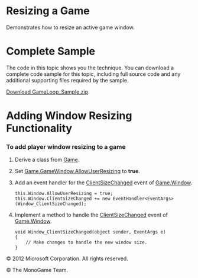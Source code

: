 ﻿

# Resizing a Game

Demonstrates how to resize an active game window.

# Complete Sample

The code in this topic shows you the technique. You can download a complete code sample for this topic, including full source code and any additional supporting files required by the sample.

[Download GameLoop_Sample.zip](http://go.microsoft.com/fwlink/?LinkId=258702).

# Adding Window Resizing Functionality

### To add player window resizing to a game

1.  Derive a class from [Game](T_Microsoft_Xna_Framework_Game.md).
    
2.  Set [Game.GameWindow.AllowUserResizing](P_Microsoft_Xna_Framework_GameWindow_AllowUserResizing.md) to **true**.
    
3.  Add an event handler for the [ClientSizeChanged](E_Microsoft_Xna_Framework_GameWindow_ClientSizeChanged.md) event of [Game.Window](P_Microsoft_Xna_Framework_Game_Window.md).
    
    ```
    this.Window.AllowUserResizing = true;
    this.Window.ClientSizeChanged += new EventHandler<EventArgs>(Window_ClientSizeChanged);
    ```
    
4.  Implement a method to handle the [ClientSizeChanged](E_Microsoft_Xna_Framework_GameWindow_ClientSizeChanged.md) event of [Game.Window](P_Microsoft_Xna_Framework_Game_Window.md).
    
    ```
    void Window_ClientSizeChanged(object sender, EventArgs e)
    {
        // Make changes to handle the new window size.            
    }
    ```
    

© 2012 Microsoft Corporation. All rights reserved.  

© The MonoGame Team.
